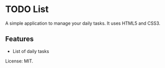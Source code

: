 # TODO List
A simple application to manage your daily tasks.
It uses HTML5 and CSS3.

## Features
* List of daily tasks

License: MIT.